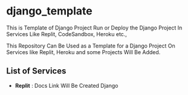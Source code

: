 # django_template
This is Template of Django Project Run or Deploy the Django Project In Services Like Replit, CodeSandbox, Heroku etc.,

This Repository Can Be Used as a Template for a Django Project On Services like Replit, Heroku and some Projects Will Be Added.

## List of Services
- **Replit** : Docs Link Will Be Created
Django